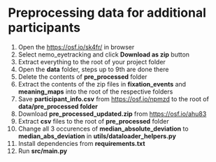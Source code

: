 # Preprocessing data for additional participants

1. Open the https://osf.io/sk4fr/ in browser
2. Select nemo_eyetracking and click **Download as zip** button 
3. Extract everything to the root of your project folder
4. Open the **data** folder, steps up to 9th are done there
5. Delete the contents of **pre_processed** folder
6. Extract the contents of the zip files in **fixation_events** and **meaning_maps** into the root of the respective folders
7. Save **participant_info.csv** from https://osf.io/npmzd to the root of **data/pre_processed folder**
8. Download **pre_processed_updated.zip** from https://osf.io/ahu83
9. Extract **csv** files to the root of **pre_processed** folder
10. Change all 3 occurences of **median_absolute_deviation** to **median_abs_deviation** in **utils/dataloader_helpers.py**
11. Install dependencies from **requirements.txt**
12. Run **src/main.py**
